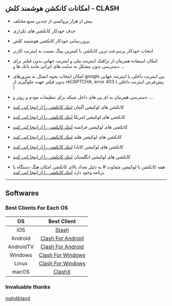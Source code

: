##   امکانات کانکشن هوشمند کلش - CLASH

- بیش از هزار پروکسی از چندین منبع مختلف
- حدف خودکار کانکشن های تکراری
- بروزرسانی خودکار کانکشن هوشمند کلش
- انتخاب خودکار پرسرعت ترین کانکشن با کمترین پینگ نسبت به اینترنت کاربر
- امکان استفاده همزمان از ترافیک اینترنت ملی و اینترنت جهانی بدون فیلتر برای دسترسی بدون مشکل به سایت های ایرانی مانند بانک ها و ...
- امکان انتخاب نحوه اتصال به سرورهای google بین اینترنت داخلی یا اینترنت جهانی بدون فیلتر جهت جلوگیری از reCAPTCHA, error 403 ( پیش‌فرض اینترنت داخلی )
- دسترسی همزمان به ای پی های داخل شبکه برای تنظیمات مودم و روتر و ....

- کانکشن های لوکیشن آلمان [لینک کانکشن را از اینجا کپی کنید](https://raw.githubusercontent.com/brommbromley/Smart-Clash/main/germany.yaml)

- کانکشن های لوکیشن امریکا [لینک کانکشن را از اینجا کپی کنید](https://raw.githubusercontent.com/brommbromley/Smart-Clash/main/us.yaml)

- کانکشن های لوکیشن فرانسه [لینک کانکشن را از اینجا کپی کنید](https://raw.githubusercontent.com/brommbromley/Smart-Clash/main/france.yaml)

- کانکشن های لوکیشن هلند [لینک کانکشن را از اینجا کپی کنید](https://raw.githubusercontent.com/brommbromley/Smart-Clash/main/netherlands.yaml)

- کانکشن های لوکیشن کانادا [لینک کانکشن را از اینجا کپی کنید](https://raw.githubusercontent.com/brommbromley/Smart-Clash/main/canada.yaml)

- کانکشن های لوکیشن انگلستان [لینک کانکشن را از اینجا کپی کنید](https://raw.githubusercontent.com/brommbromley/Smart-Clash/main/uk.yaml)

- همه کانکشن با لوکیشن متفاوت # به دلیل تعداد بالای کانکشن امکان هنگ دستگاه یا برنامه وجود دارد [لینک کانکشن را از اینجا کپی کنید](https://raw.githubusercontent.com/brommbromley/Smart-Clash/main/all.yaml)


-------------------------------------------------

## Softwares

  ### Best Clients For Each OS

|    OS   |              Best Client               |
|:-------:|:--------------------------------------:|
|   iOS   |            [Stash](https://apps.apple.com/us/app/stash-rule-based-proxy/id1596063349)         |
| Android |            [Clash For Android](https://github.com/Kr328/ClashForAndroid/releases)         |
|AndroidTV|            [Clash For Android](https://github.com/Kr328/ClashForAndroid/releases)         |
| Windows |            [Clash For Windows](https://github.com/Fndroid/clash_for_windows_pkg/releases)         |
|  Linux  |           [Clash For Windows](https://github.com/Fndroid/clash_for_windows_pkg/releases)          |
|  macOS  |       [ClashX](https://github.com/yichengchen/clashX/releases) | [Clash For Windows](https://github.com/Fndroid/clash_for_windows_pkg/releases)     |


### Invaluable thanks

[mahdibland](https://github.com/mahdibland/V2RayAggregator)
